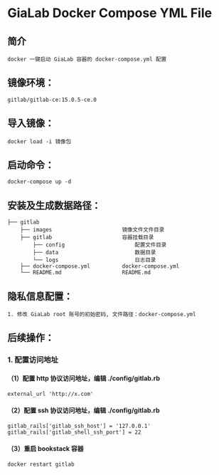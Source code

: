 # GiaLab Docker Compose YML File


## 简介
    docker 一键启动 GiaLab 容器的 docker-compose.yml 配置


## 镜像环境：
	gitlab/gitlab-ce:15.0.5-ce.0


## 导入镜像：
	docker load -i 镜像包


## 启动命令：
	docker-compose up -d


## 安装及生成数据路径：
    ├── gitlab 
        ├── images                      镜像文件文件目录
        ├── gitlab                      容器挂载目录
            ├── config                      配置文件目录
            ├── data                        数据目录
            └── logs                        日志目录
        ├── docker-compose.yml          docker-compose.yml
        └── README.md                   README.md


## 隐私信息配置：
    1. 修改 GiaLab root 账号的初始密码, 文件路径：docker-compose.yml


## 后续操作：
### 1. 配置访问地址
#### （1）配置 http 协议访问地址，编辑 ./config/gitlab.rb
	external_url 'http://x.com'

#### （2）配置 ssh 协议访问地址，编辑 ./config/gitlab.rb
	gitlab_rails['gitlab_ssh_host'] = '127.0.0.1'
	gitlab_rails['gitlab_shell_ssh_port'] = 22

#### （3）重启 bookstack 容器
	docker restart gitlab


